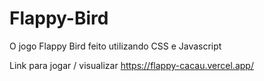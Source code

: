 # Flappy-Bird
O jogo Flappy Bird feito utilizando CSS e Javascript

Link para jogar / visualizar 
https://flappy-cacau.vercel.app/
